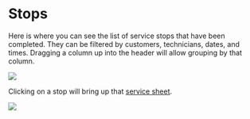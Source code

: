 # Stops

Here is where you can see the list of service stops that have been completed. They can be filtered by customers, technicians, dates, and times. Dragging a column up into the header will allow grouping by that column.

![](https://cdn.realsgii2.dev/wise-software-docs/image_4.459a2dbc.png)


Clicking on a stop will bring up that [service sheet](https://docs.wisesoftwareinc.com/enterprise/customers/settings/activity).

![](https://wiselibrary.blob.core.windows.net/docs/Windows/SheetActivity.png)


